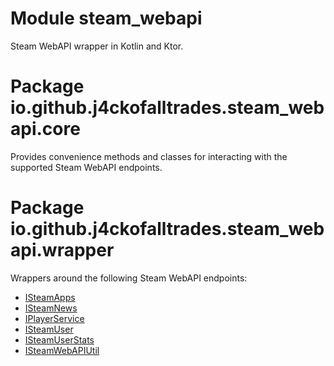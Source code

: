 # Module steam_webapi

Steam WebAPI wrapper in Kotlin and Ktor.

# Package io.github.j4ckofalltrades.steam_webapi.core

Provides convenience methods and classes for interacting with the supported Steam WebAPI endpoints. 

# Package io.github.j4ckofalltrades.steam_webapi.wrapper

Wrappers around the following Steam WebAPI endpoints:

- [ISteamApps](https://partner.steamgames.com/doc/webapi/ISteamApps)
- [ISteamNews](https://partner.steamgames.com/doc/webapi/ISteamNews)
- [IPlayerService](https://partner.steamgames.com/doc/webapi/IPlayerService)
- [ISteamUser](https://partner.steamgames.com/doc/webapi/ISteamUser)
- [ISteamUserStats](https://partner.steamgames.com/doc/webapi/ISteamUserStats)
- [ISteamWebAPIUtil](https://partner.steamgames.com/doc/webapi/ISteamWebAPIUtil)
